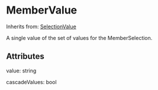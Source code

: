 
# MemberValue

Inherits from: [SelectionValue](SelectionValue.md)



A single value of the set of values for the MemberSelection.

## Attributes

value: string

cascadeValues: bool






